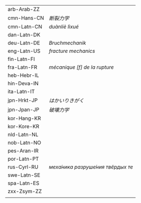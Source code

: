 | | |
|-|-|
| arb-Arab-ZZ |  |
| cmn-Hans-CN | _断裂力学_ |
| cmn-Latn-CN | _duànliè lìxué_ |
| dan-Latn-DK |  |
| deu-Latn-DE | _Bruchmechanik_ |
| eng-Latn-US | _fracture mechanics_ |
| fin-Latn-FI |  |
| fra-Latn-FR | _mécanique [f] de la rupture_ |
| heb-Hebr-IL |  |
| hin-Deva-IN |  |
| ita-Latn-IT |  |
| jpn-Hrkt-JP | _はかいりきがく_ |
| jpn-Jpan-JP | _破壊力学_ |
| kor-Hang-KR |  |
| kor-Kore-KR |  |
| nld-Latn-NL |  |
| nob-Latn-NO |  |
| pes-Aran-IR |  |
| por-Latn-PT |  |
| rus-Cyrl-RU | _меха́ника разруше́ния твёрдых те_ |
| swe-Latn-SE |  |
| spa-Latn-ES |  |
| zxx-Zsym-ZZ |  |
|  |  |

